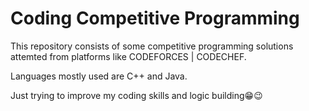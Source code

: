 # Coding Competitive Programming

This repository consists of some competitive programming solutions attemted from platforms like CODEFORCES | CODECHEF. </br>

Languages mostly used are C++ and Java.</br>

Just trying to improve my coding skills and logic building😁😉</br>


